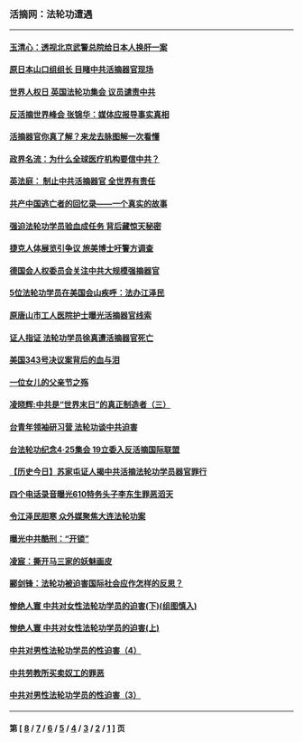 ### 活摘网：法轮功遭遇
---
#### [玉清心：透视北京武警总院给日本人换肝一案](../../pages/nf5881/n13771978.md?04070430) 
#### [原日本山口组组长 目睹中共活摘器官现场](../../pages/nf5881/n13767360.md?04070430) 
#### [世界人权日 英国法轮功集会 议员谴责中共](../../pages/nf5881/n13431763.md?04070430) 
#### [反活摘世界峰会 张锦华：媒体应报导事实真相](../../pages/nf5881/n13278502.md?04070430) 
#### [活摘器官你真了解？来龙去脉图解一次看懂](../../pages/nf5881/n13013820.md?04070430) 
#### [政界名流：为什么全球医疗机构要信中共？](../../pages/nf5881/n11945479.md?04070430) 
#### [英法庭： 制止中共活摘器官 全世界有责任](../../pages/nf5881/n11330691.md?04070430) 
#### [共产中国逃亡者的回忆录——一个真实的故事](../../pages/nf5881/n10918649.md?04070430) 
#### [强迫法轮功学员验血成任务 背后藏惊天秘密](../../pages/nf5881/n4252384.md?04070430) 
#### [捷克人体展览引争议 旅美博士吁警方调查](../../pages/nf5881/n9429187.md?04070430) 
#### [德国会人权委员会关注中共大规模强摘器官](../../pages/nf5881/n8418950.md?04070430) 
#### [5位法轮功学员在美国会山疾呼：法办江泽民](../../pages/nf5881/n8101519.md?04070430) 
#### [原唐山市工人医院护士曝光活摘器官线索](../../pages/nf5881/n8076384.md?04070430) 
#### [证人指证 法轮功学员徐真遭活摘器官死亡](../../pages/nf5881/n8042467.md?04070430) 
#### [美国343号决议案背后的血与泪](../../pages/nf5881/n8020684.md?04070430) 
#### [一位女儿的父亲节之殇](../../pages/nf5881/n8014122.md?04070430) 
#### [凌晓辉:中共是“世界末日”的真正制造者（三）](../../pages/nf5881/n4210333.md?04070430) 
#### [台青年领袖研习营 法轮功谈中共迫害](../../pages/nf5881/n4141857.md?04070430) 
#### [台法轮功纪念4‧25集会 19立委入反活摘国际联盟](../../pages/nf5881/n4141821.md?04070430) 
#### [【历史今日】苏家屯证人揭中共活摘法轮功学员器官罪行](../../pages/nf5881/n4135912.md?04070430) 
#### [四个电话录音曝光610特务头子李东生罪恶滔天](../../pages/nf5881/n4040060.md?04070430) 
#### [令江泽民胆寒 众外媒聚焦大连法轮功案](../../pages/nf5881/n3932671.md?04070430) 
#### [曝光中共酷刑：“开锁”](../../pages/nf5881/n3889373.md?04070430) 
#### [凌宸：撕开马三家的妖魅画皮](../../pages/nf5881/n3849369.md?04070430) 
#### [郦剑锋：法轮功被迫害国际社会应作怎样的反思？](../../pages/nf5881/n3824560.md?04070430) 
#### [惨绝人寰 中共对女性法轮功学员的迫害(下)(组图慎入)](../../pages/nf5881/n3816285.md?04070430) 
#### [惨绝人寰 中共对女性法轮功学员的迫害(上)](../../pages/nf5881/n3815374.md?04070430) 
#### [中共对男性法轮功学员的性迫害（4）](../../pages/nf5881/n3769144.md?04070430) 
#### [中共劳教所买卖奴工的罪恶](../../pages/nf5881/n3769378.md?04070430) 
#### [中共对男性法轮功学员的性迫害（3）](../../pages/nf5881/n3768231.md?04070430) 

---
#### 第 [ [8](./8.md?04070430) / [7](./7.md?04070430) / [6](./6.md?04070430) / [5](./5.md?04070430) / [4](./4.md?04070430) / [3](./3.md?04070430) / [2](./2.md?04070430) / [1](./1.md?04070430) ] 页
